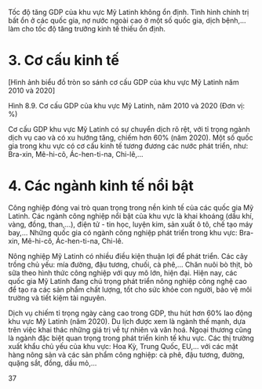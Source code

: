Tốc độ tăng GDP của khu vực Mỹ Latinh không ổn định. Tình hình chính trị bất ổn ở các quốc gia, nợ nước ngoài cao ở một số quốc gia, dịch bệnh,... làm cho tốc độ tăng trưởng kinh tế thiếu ổn định.

# 3. Cơ cấu kinh tế

[Hình ảnh biểu đồ tròn so sánh cơ cấu GDP của khu vực Mỹ Latinh năm 2010 và 2020]

Hình 8.9. Cơ cấu GDP của khu vực Mỹ Latinh, năm 2010 và 2020 (Đơn vị: %)

Cơ cấu GDP khu vực Mỹ Latinh có sự chuyển dịch rõ rệt, với tỉ trọng ngành dịch vụ cao và có xu hướng tăng, chiếm hơn 60% (năm 2020). Một số quốc gia trong khu vực có cơ cấu kinh tế tương đương các nước phát triển, như: Bra-xin, Mê-hi-cô, Ác-hen-ti-na, Chi-lê,...

# 4. Các ngành kinh tế nổi bật

Công nghiệp đóng vai trò quan trọng trong nền kinh tế của các quốc gia Mỹ Latinh. Các ngành công nghiệp nổi bật của khu vực là khai khoáng (dầu khí, vàng, đồng, than,...), điện tử - tin học, luyện kim, sản xuất ô tô, chế tạo máy bay,... Những quốc gia có ngành công nghiệp phát triển trong khu vực: Bra-xin, Mê-hi-cô, Ác-hen-ti-na, Chi-lê.

Nông nghiệp Mỹ Latinh có nhiều điều kiện thuận lợi để phát triển. Các cây trồng chủ yếu: mía đường, đậu tương, chuối, cà phê,... Chăn nuôi bò thịt, bò sữa theo hình thức công nghiệp với quy mô lớn, hiện đại. Hiện nay, các quốc gia Mỹ Latinh đang chú trọng phát triển nông nghiệp công nghệ cao để tạo ra các sản phẩm chất lượng, tốt cho sức khỏe con người, bảo vệ môi trường và tiết kiệm tài nguyên.

Dịch vụ chiếm tỉ trọng ngày càng cao trong GDP, thu hút hơn 60% lao động khu vực Mỹ Latinh (năm 2020). Du lịch được xem là ngành thế mạnh, dựa trên việc khai thác những giá trị về tự nhiên và văn hoá. Ngoại thương cũng là ngành đặc biệt quan trọng trong phát triển kinh tế khu vực. Các thị trường xuất khẩu chủ yếu của khu vực: Hoa Kỳ, Trung Quốc, EU,... với các mặt hàng nông sản và các sản phẩm công nghiệp: cà phê, đậu tương, đường, quặng sắt, đồng, dầu mỏ,...

37